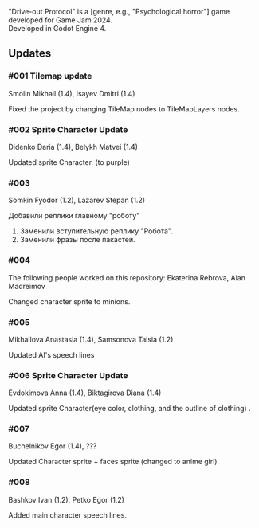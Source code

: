 "Drive-out Protocol" is a [genre, e.g., "Psychological horror"] game developed for Game Jam 2024.  
Developed in Godot Engine 4.

## Updates

### #001 Tilemap update
Smolin Mikhail (1.4), Isayev Dmitri (1.4)

Fixed the project by changing TileMap nodes to TileMapLayers nodes.

### #002 Sprite Character Update
Didenko Daria (1.4), Belykh Matvei (1.4)

Updated sprite Character. (to purple)

### #003
Somkin Fyodor (1.2), Lazarev Stepan (1.2)

Добавили реплики главному "роботу" 
1) Заменили вступительную реплику "Робота".
2) Заменили фразы после пакастей. 

### #004
The following people worked on this repository: Ekaterina Rebrova, Alan Madreimov

Changed character sprite to minions.

### #005
Mikhailova Anastasia (1.4), Samsonova Taisia (1.2)

Updated AI's speech lines

### #006 Sprite Character Update
Evdokimova Anna (1.4), Biktagirova Diana (1.4)

Updated sprite Character(eye color, clothing, and the outline of clothing) .

### #007 
Buchelnikov Egor (1.4), ???

Updated Character sprite + faces sprite (changed to anime girl)

### #008
Bashkov Ivan (1.2), Petko Egor (1.2)

Added main character speech lines.
